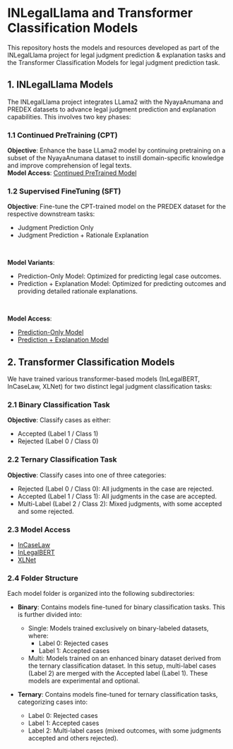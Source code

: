 # INLegalLlama and Transformer Classification Models

This repository hosts the models and resources developed as part of the INLegalLlama project for legal judgment prediction & explanation tasks and the Transformer Classification Models for legal judgment prediction task.

## 1. INLegalLlama Models
The INLegalLlama project integrates LLama2 with the NyayaAnumana and PREDEX datasets to advance legal judgment prediction and explanation capabilities. This involves two key phases:

### 1.1 Continued PreTraining (CPT)
**Objective**: Enhance the base LLama2 model by continuing pretraining on a subset of the NyayaAnumana dataset to instill domain-specific knowledge and improve comprehension of legal texts.<br/> 
**Model Access**: [Continued PreTrained Model](https://huggingface.co/L-NLProc/InLegalLlama/tree/main/INLegalLlama/CPT)

### 1.2 Supervised FineTuning (SFT)
**Objective**: Fine-tune the CPT-trained model on the PREDEX dataset for the respective downstream tasks:
 - Judgment Prediction Only
 - Judgment Prediction + Rationale Explanation
<br/>

**Model Variants**:
 - Prediction-Only Model: Optimized for predicting legal case outcomes.
 - Prediction + Explanation Model: Optimized for predicting outcomes and providing detailed rationale explanations.
<br/>

**Model Access**:
 - [Prediction-Only Model](https://huggingface.co/L-NLProc/InLegalLlama/tree/main/INLegalLlama/SFT/Prediction_Only)
 - [Prediction + Explanation Model](https://huggingface.co/L-NLProc/InLegalLlama/tree/main/INLegalLlama/SFT/Prediction_and_Explanation)

## 2. Transformer Classification Models
We have trained various transformer-based models (InLegalBERT, InCaseLaw, XLNet) for two distinct legal judgment classification tasks:

### 2.1 Binary Classification Task
**Objective**: Classify cases as either:
   - Accepted (Label 1 / Class 1)
   - Rejected (Label 0 / Class 0)
### 2.2 Ternary Classification Task
**Objective**: Classify cases into one of three categories:
   - Rejected (Label 0 / Class 0): All judgments in the case are rejected.
   - Accepted (Label 1 / Class 1): All judgments in the case are accepted.
   - Multi-Label (Label 2 / Class 2): Mixed judgments, with some accepted and some rejected.

### 2.3 Model Access
 - [InCaseLaw](https://huggingface.co/L-NLProc/NyayaAnumana-Transformer-Models/tree/main/InCaseLaw)
 - [InLegalBERT](https://huggingface.co/L-NLProc/NyayaAnumana-Transformer-Models/tree/main/InLegalBert)
 - [XLNet](https://huggingface.co/L-NLProc/NyayaAnumana-Transformer-Models/tree/main/XLNet)

### 2.4 Folder Structure
Each model folder is organized into the following subdirectories:

 - **Binary**: Contains models fine-tuned for binary classification tasks. This is further divided into:<br/>
    - Single: Models trained exclusively on binary-labeled datasets, where:
        - Label 0: Rejected cases
        - Label 1: Accepted cases  <br/>
    - Multi: Models trained on an enhanced binary dataset derived from the ternary classification dataset. In this setup, multi-label cases (Label 2) are merged with the Accepted label (Label 1). These models are experimental and optional.
 - **Ternary**: Contains models fine-tuned for ternary classification tasks, categorizing cases into:

    - Label 0: Rejected cases
    - Label 1: Accepted cases
    - Label 2: Multi-label cases (mixed outcomes, with some judgments accepted and others rejected).
